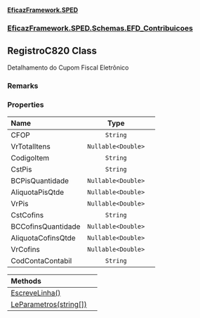 #### [EficazFramework.SPED](EficazFrameworkSPED.md 'EficazFramework SPED')
### [EficazFramework.SPED.Schemas.EFD_Contribuicoes](EficazFramework.SPED.Schemas.EFD_Contribuicoes.md 'EficazFramework.SPED.Schemas.EFD_Contribuicoes')

## RegistroC820 Class

Detalhamento do Cupom Fiscal Eletrônico

### Remarks
### Properties

| Name | Type | |
| :--- | :---: | :--- |
| CFOP | `String` |  |
| VrTotalItens | `Nullable<Double>` |  |
| CodigoItem | `String` |  |
| CstPis | `String` |  |
| BCPisQuantidade | `Nullable<Double>` |  |
| AliquotaPisQtde | `Nullable<Double>` |  |
| VrPis | `Nullable<Double>` |  |
| CstCofins | `String` |  |
| BCCofinsQuantidade | `Nullable<Double>` |  |
| AliquotaCofinsQtde | `Nullable<Double>` |  |
| VrCofins | `Nullable<Double>` |  |
| CodContaContabil | `String` |  |

| Methods | |
| :--- | :--- |
| [EscreveLinha()](EficazFramework.SPED.Schemas.EFD_Contribuicoes/RegistroC820/EscreveLinha().md 'EficazFramework.SPED.Schemas.EFD_Contribuicoes.RegistroC820.EscreveLinha()') | |
| [LeParametros(string[])](EficazFramework.SPED.Schemas.EFD_Contribuicoes/RegistroC820/LeParametros(string[]).md 'EficazFramework.SPED.Schemas.EFD_Contribuicoes.RegistroC820.LeParametros(string[])') | |
